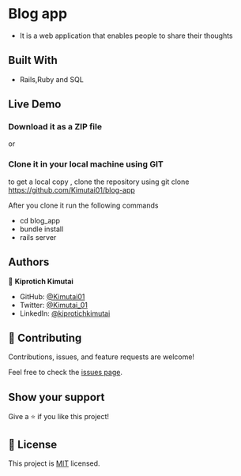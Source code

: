 # Blog app

- It is a web application that enables people to share their thoughts
## Built With

- Rails,Ruby and SQL

## Live Demo

### Download it as a ZIP file

or

### Clone it in your local machine using GIT

to get a local copy , clone the repository using git clone https://github.com/Kimutai01/blog-app

After you clone it run the following commands

- cd blog_app
- bundle install
- rails server

## Authors

👤 **Kiprotich Kimutai**

- GitHub: [@Kimutai01](https://github.com/Kimutai01)
- Twitter: [@Kimutai_01](https://twitter.com/Kimutai_01?s=09)
- LinkedIn: [@kiprotichkimutai](https://www.linkedin.com/m/in/kimutai-kiprotich-1b5045216)

## 🤝 Contributing

Contributions, issues, and feature requests are welcome!

Feel free to check the [issues page](https://github.com/Graycemuthui/My-Catalog/issues).

## Show your support

Give a ⭐️ if you like this project!

## 📝 License

This project is [MIT](https://github.com/Graycemuthui/My-Catalog/blob/dev/MIT.md) licensed.